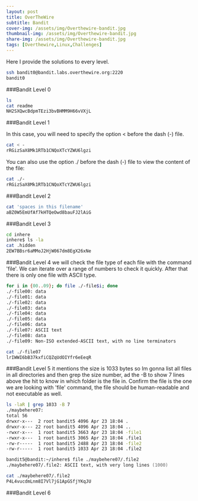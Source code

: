 ```yaml
---
layout: post
title: OverTheWire 
subtitle: Bandit
cover-img: /assets/img/Overthewire-bandit.jpg
thumbnail-img: /assets/img/Overthewire-bandit.jpg
share-img: /assets/img/Overthewire-bandit.jpg
tags: [Overthewire,Linux,Challenges]
---
```

Here I provide the solutions to every level.

```zsh
ssh bandit0@bandit.labs.overthewire.org:2220
bandit0
```
###Bandit Level 0
```zsh
ls
cat readme
NH2SXQwcBdpmTEzi3bvBHMM9H66vVXjL
```
###Bandit Level 1

In this case, you will need to specify the option < before the dash (-) file.
```zsh
cat < -
rRGizSaX8Mk1RTb1CNQoXTcYZWU6lgzi
```
You can also use the option ./ before the dash (-) file to view the content of the file:
```zsh
cat ./-
rRGizSaX8Mk1RTb1CNQoXTcYZWU6lgzi
```
###Bandit Level 2
```zsh
cat 'spaces in this filename' 
aBZ0W5EmUfAf7kHTQeOwd8bauFJ2lAiG
```
###Bandit Level 3
```zsh
cd inhere
inhere$ ls -la
cat .hidden
2EW7BBsr6aMMoJ2HjW067dm8EgX26xNe
```
###Bandit Level 4
we will check the file type of each file with the command 'file'. We can iterate over a range of numbers to check it quickly. After that there is only one file with ASCII type. 
```zsh
for i in {00..09}; do file ./-file$i; done
./-file00: data
./-file01: data
./-file02: data
./-file03: data
./-file04: data
./-file05: data
./-file06: data
./-file07: ASCII text
./-file08: data
./-file09: Non-ISO extended-ASCII text, with no line terminators

cat ./-file07
lrIWWI6bB37kxfiCQZqUdOIYfr6eEeqR
```
###Bandit Level 5
it mentions the size is 1033 bytes so Im gonna list all files in all directories and then grep the size number, ad the -B to show 7 lines above the hit to know in which folder is the file in. Confirm the file is the one we are looking with 'file' command, the file should be human-readable and not executable as well. 

```zsh
ls -laR | grep 1033 -B 7
./maybehere07:
total 56
drwxr-x---  2 root bandit5 4096 Apr 23 18:04 .
drwxr-x--- 22 root bandit5 4096 Apr 23 18:04 ..
-rwxr-x---  1 root bandit5 3663 Apr 23 18:04 -file1
-rwxr-x---  1 root bandit5 3065 Apr 23 18:04 .file1
-rw-r-----  1 root bandit5 2488 Apr 23 18:04 -file2
-rw-r-----  1 root bandit5 1033 Apr 23 18:04 .file2

bandit5@bandit:~/inhere$ file ./maybehere07/.file2
./maybehere07/.file2: ASCII text, with very long lines (1000)

cat ./maybehere07/.file2 
P4L4vucdmLnm8I7Vl7jG1ApGSfjYKqJU
```
###Bandit Level 6
```
